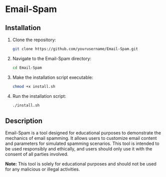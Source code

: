 # Email-Spam

## Installation

1. Clone the repository:
    ```bash
    git clone https://github.com/yourusername/Email-Spam.git
    ```

2. Navigate to the Email-Spam directory:
    ```bash
    cd Email-Spam
    ```

3. Make the installation script executable:
    ```bash
    chmod +x install.sh
    ```

4. Run the installation script:
    ```bash
    ./install.sh
    ```

## Description

Email-Spam is a tool designed for educational purposes to demonstrate the mechanics of email spamming. It allows users to customize email content and parameters for simulated spamming scenarios. This tool is intended to be used responsibly and ethically, and users should only use it with the consent of all parties involved.

**Note:** This tool is solely for educational purposes and should not be used for any malicious or illegal activities.
